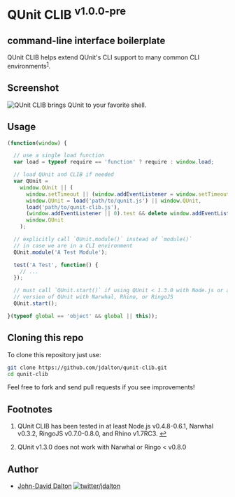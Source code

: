 # QUnit CLIB <sup>v1.0.0-pre</sup>
## command-line interface boilerplate

QUnit CLIB helps extend QUnit's CLI support to many common CLI environments<sup><a name="fnref1" href="#fn1">1</a></sup>.

## Screenshot

![QUnit CLIB brings QUnit to your favorite shell.](http://i.imgur.com/jpu9l.png)

## Usage

~~~ js
(function(window) {

  // use a single load function
  var load = typeof require == 'function' ? require : window.load;

  // load QUnit and CLIB if needed
  var QUnit =
    window.QUnit || (
      window.setTimeout || (window.addEventListener = window.setTimeout = / /),
      window.QUnit = load('path/to/qunit.js') || window.QUnit,
      load('path/to/qunit-clib.js'),
      (window.addEventListener || 0).test && delete window.addEventListener,
      window.QUnit
    );

  // explicitly call `QUnit.module()` instead of `module()`
  // in case we are in a CLI environment
  QUnit.module('A Test Module');

  test('A Test', function() {
    // ...
  });

  // must call `QUnit.start()` if using QUnit < 1.3.0 with Node.js or any
  // version of QUnit with Narwhal, Rhino, or RingoJS
  QUnit.start();

}(typeof global == 'object' && global || this));
~~~

## Cloning this repo

To clone this repository just use:

~~~ bash
git clone https://github.com/jdalton/qunit-clib.git
cd qunit-clib
~~~

Feel free to fork and send pull requests if you see improvements!

## Footnotes

  1. QUnit CLIB has been tested in at least Node.js v0.4.8-0.6.1, Narwhal v0.3.2, RingoJS v0.7.0-0.8.0, and Rhino v1.7RC3.
     <a name="fn1" title="Jump back to footnote 1 in the text." href="#fnref1">&#8617;</a>

  2. QUnit v1.3.0 does not work with Narwhal or Ringo < v0.8.0

## Author

* [John-David Dalton](http://allyoucanleet.com/)
  [![twitter/jdalton](http://gravatar.com/avatar/299a3d891ff1920b69c364d061007043?s=70)](https://twitter.com/jdalton "Follow @jdalton on Twitter")
